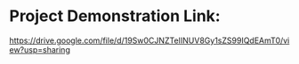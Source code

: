 # Project Demonstration Link:
https://drive.google.com/file/d/19Sw0CJNZTeIINUV8Gy1sZS99IQdEAmT0/view?usp=sharing
